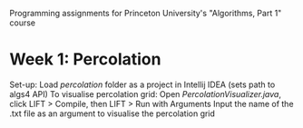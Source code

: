 Programming assignments for Princeton University's "Algorithms, Part 1" course

# Week 1: Percolation
Set-up:
  Load *percolation* folder as a project in Intellij IDEA (sets path to algs4 API)
To visualise percolation grid:
  Open *PercolationVisualizer.java*, click LIFT > Compile, then LIFT > Run with Arguments
  Input the name of the .txt file as an argument to visualise the percolation grid
  
